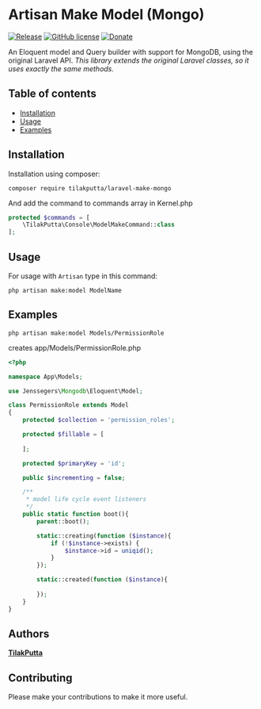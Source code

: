 Artisan Make Model (Mongo)
==========================


[![Release](https://img.shields.io/badge/release-v1.0-green.svg)](https://github.com/TilakPutta/laravel-make-mongo/issues) 
[![GitHub license](https://img.shields.io/github/license/TilakPutta/laravel-make-mongo.svg)](https://github.com/TilakPutta/laravel-make-mongo/blob/master/LICENSE) [![Donate](https://img.shields.io/badge/donate-paypal-blue.svg)](https://www.paypal.me/tilakputta)

An Eloquent model and Query builder with support for MongoDB, using the original Laravel API. *This library extends the original Laravel classes, so it uses exactly the same methods.*

Table of contents
-----------------
* [Installation](#installation)
* [Usage](#usage)
* [Examples](#examples)

Installation
------------

Installation using composer:

```
composer require tilakputta/laravel-make-mongo
```

And add the command to commands array in Kernel.php

```php
protected $commands = [
    \TilakPutta\Console\ModelMakeCommand::class
];
```

Usage
-----

For usage with `Artisan` type in this command:

```
php artisan make:model ModelName
```

Examples
--------

```
php artisan make:model Models/PermissionRole
```

creates app/Models/PermissionRole.php

```php
<?php

namespace App\Models;

use Jenssegers\Mongodb\Eloquent\Model;

class PermissionRole extends Model
{
    protected $collection = 'permission_roles';

    protected $fillable = [
        
    ];

    protected $primaryKey = 'id';

    public $incrementing = false;

    /**
     * model life cycle event listeners
     */
    public static function boot(){
        parent::boot();

        static::creating(function ($instance){
            if (!$instance->exists) {
                $instance->id = uniqid();
            }
        });

        static::created(function ($instance){
            
        });
    }
}
```
Authors
-------

[**TilakPutta**](https://github.com/TilakPutta)

Contributing
------------

Please make your contributions to make it more useful.
